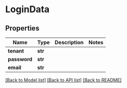 # LoginData


## Properties
Name | Type | Description | Notes
------------ | ------------- | ------------- | -------------
**tenant** | **str** |  | 
**password** | **str** |  | 
**email** | **str** |  | 

[[Back to Model list]](../README.md#documentation-for-models) [[Back to API list]](../README.md#documentation-for-api-endpoints) [[Back to README]](../README.md)



